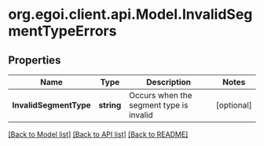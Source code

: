 # org.egoi.client.api.Model.InvalidSegmentTypeErrors
## Properties

Name | Type | Description | Notes
------------ | ------------- | ------------- | -------------
**InvalidSegmentType** | **string** | Occurs when the segment type is invalid | [optional] 

[[Back to Model list]](../README.md#documentation-for-models) [[Back to API list]](../README.md#documentation-for-api-endpoints) [[Back to README]](../README.md)

